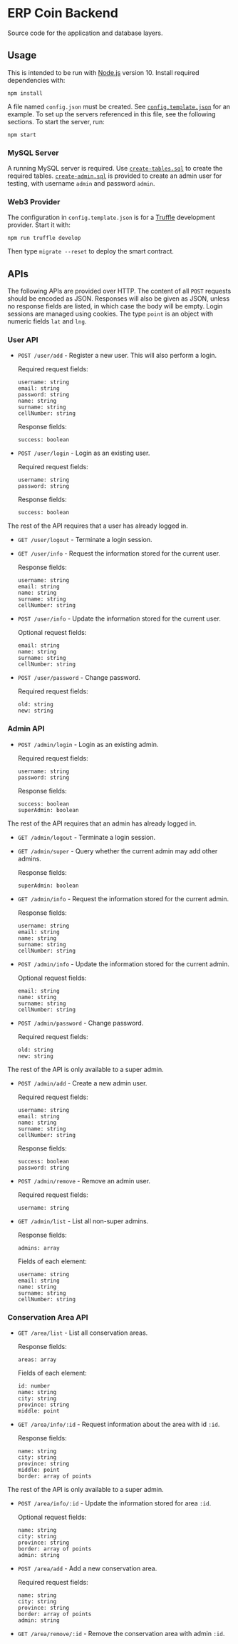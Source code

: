# ERP Coin Backend

Source code for the application and database layers.

## Usage

This is intended to be run with [Node.js] version 10.
Install required dependencies with:

```
npm install
```

A file named `config.json` must be created.
See [`config.template.json`] for an example.
To set up the servers referenced in this file, see the following sections.
To start the server, run:

```
npm start
```

[`config.template.json`]: config.template.json
[Node.js]: https://nodejs.org/en/

### MySQL Server

A running MySQL server is required.
Use [`create-tables.sql`] to create the required tables.
[`create-admin.sql`] is provided to create an admin user for testing, with username `admin` and password `admin`.

[`create-admin.sql`]: sql/create-admin.sql
[`create-tables.sql`]: sql/create-tables.sql

### Web3 Provider

The configuration in `config.template.json` is for a [Truffle] development provider.
Start it with:

```
npm run truffle develop
```

Then type `migrate --reset` to deploy the smart contract.

[Truffle]: http://truffleframework.com/

## APIs

The following APIs are provided over HTTP.
The content of all `POST` requests should be encoded as JSON.
Responses will also be given as JSON, unless no response fields are listed, in which case the body will be empty.
Login sessions are managed using cookies.
The type `point` is an object with numeric fields `lat` and `lng`.

### User API

* `POST /user/add` - Register a new user.
  This will also perform a login.

  Required request fields:

  ```
  username: string
  email: string
  password: string
  name: string
  surname: string
  cellNumber: string
  ```

  Response fields:

  ```
  success: boolean
  ```

* `POST /user/login` - Login as an existing user.

  Required request fields:

  ```
  username: string
  password: string
  ```

  Response fields:

  ```
  success: boolean
  ```

The rest of the API requires that a user has already logged in.

* `GET /user/logout` - Terminate a login session.

* `GET /user/info` - Request the information stored for the current user.

  Response fields:

  ```
  username: string
  email: string
  name: string
  surname: string
  cellNumber: string
  ```

* `POST /user/info` - Update the information stored for the current user.

  Optional request fields:

  ```
  email: string
  name: string
  surname: string
  cellNumber: string
  ```

* `POST /user/password` - Change password.

  Required request fields:

  ```
  old: string
  new: string
  ```

### Admin API

* `POST /admin/login` - Login as an existing admin.

  Required request fields:

  ```
  username: string
  password: string
  ```

  Response fields:

  ```
  success: boolean
  superAdmin: boolean
  ```

The rest of the API requires that an admin has already logged in.

* `GET /admin/logout` - Terminate a login session.

* `GET /admin/super` - Query whether the current admin may add other admins.

  Response fields:

  ```
  superAdmin: boolean
  ```

* `GET /admin/info` - Request the information stored for the current admin.

  Response fields:

  ```
  username: string
  email: string
  name: string
  surname: string
  cellNumber: string
  ```

* `POST /admin/info` - Update the information stored for the current admin.

  Optional request fields:

  ```
  email: string
  name: string
  surname: string
  cellNumber: string
  ```

* `POST /admin/password` - Change password.

  Required request fields:

  ```
  old: string
  new: string
  ```

The rest of the API is only available to a super admin.

* `POST /admin/add` - Create a new admin user.

  Required request fields:

  ```
  username: string
  email: string
  name: string
  surname: string
  cellNumber: string
  ```

  Response fields:

  ```
  success: boolean
  password: string
  ```

* `POST /admin/remove` - Remove an admin user.

  Required request fields:

  ```
  username: string
  ```

* `GET /admin/list` - List all non-super admins.

  Response fields:

  ```
  admins: array
  ```

  Fields of each element:

  ```
  username: string
  email: string
  name: string
  surname: string
  cellNumber: string
  ```

### Conservation Area API

* `GET /area/list` - List all conservation areas.

  Response fields:

  ```
  areas: array
  ```

  Fields of each element:

  ```
  id: number
  name: string
  city: string
  province: string
  middle: point
  ```

* `GET /area/info/:id` - Request information about the area with id `:id`.

  Response fields:

  ```
  name: string
  city: string
  province: string
  middle: point
  border: array of points
  ```

The rest of the API is only available to a super admin.

* `POST /area/info/:id` - Update the information stored for area `:id`.

  Optional request fields:

  ```
  name: string
  city: string
  province: string
  border: array of points
  admin: string
  ```

* `POST /area/add` - Add a new conservation area.

  Required request fields:

  ```
  name: string
  city: string
  province: string
  border: array of points
  admin: string
  ```

* `GET /area/remove/:id` - Remove the conservation area with admin `:id`.
